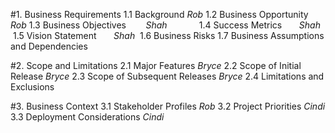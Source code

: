 #1. Business Requirements
    1.1 Background
        *Rob*
    1.2 Business Opportunity
        *Rob*
    1.3 Business Objectives
        *Shah*           
    1.4 Success Metrics
        *Shah*
    1.5 Vision Statement
        *Shah*
    1.6 Business Risks
    1.7 Business Assumptions and Dependencies

#2. Scope and Limitations
    2.1 Major Features
        *Bryce*
    2.2 Scope of Initial Release
        *Bryce*
    2.3 Scope of Subsequent Releases
        *Bryce*
    2.4 Limitations and Exclusions

#3. Business Context
    3.1 Stakeholder Profiles
        *Rob*
    3.2 Project Priorities
        *Cindi*
    3.3 Deployment Considerations
        *Cindi*
